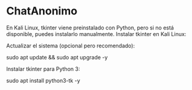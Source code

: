 # ChatAnonimo

En Kali Linux, tkinter viene preinstalado con Python, pero si no está disponible, puedes instalarlo manualmente. Instalar tkinter en Kali Linux:

Actualizar el sistema (opcional pero recomendado):

sudo apt update && sudo apt upgrade -y

Instalar tkinter para Python 3:

sudo apt install python3-tk -y
